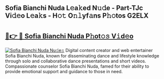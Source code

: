 ## Sofia Bianchi Nuda L𝚎a𝚔ed N𝚞𝚍e - Part-TJc Vi𝚍𝚎o L𝚎a𝚔s - H𝚘𝚝 O𝚗𝚕yf𝚊ns P𝚑𝚘tos G2ELX

# <h2><a href="http://kf9a9l.oniu.top/?m=Sofia+Bianchi+Nuda">🔗👉 🔴 Sofia Bianchi Nuda P𝚑ot𝚘𝚜 V𝚒d𝚎o</a></h2>

[![Sofia Bianchi Nuda Nu𝚍e𝚜](https://i.imgur.com/0qMVB7G.gif)](http://kf9a9l.oniu.top/?m=Sofia+Bianchi+Nuda)
Digital content creator and web entertainer Sofia Bianchi Nuda, known for disseminating dance and lifestyle knowledge through solo and collaborative dance presentations and short videos. Compassionate counselor Sofia Bianchi Nuda, famed for their ability to provide emotional support and guidance to those in need.  
